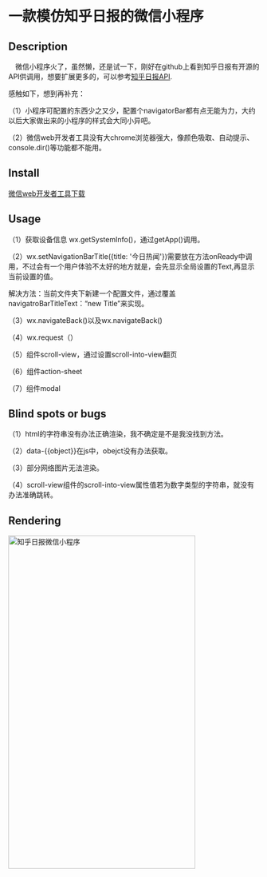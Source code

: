 # 一款模仿知乎日报的微信小程序

## Description
&emsp;微信小程序火了，虽然懒，还是试一下，刚好在github上看到知乎日报有开源的API供调用，想要扩展更多的，可以参考[知乎日报API](https://github.com/izzyleung/ZhihuDailyPurify).

感触如下，想到再补充：

（1）小程序可配置的东西少之又少，配置个navigatorBar都有点无能为力，大约以后大家做出来的小程序的样式会大同小异吧。

（2）微信web开发者工具没有大chrome浏览器强大，像颜色吸取、自动提示、console.dir()等功能都不能用。

## Install

[微信web开发者工具下载](https://mp.weixin.qq.com/debug/wxadoc/dev/devtools/download.html?t=1476197490095)

## Usage

（1）获取设备信息 wx.getSystemInfo()，通过getApp()调用。

（2）wx.setNavigationBarTitle({title: '今日热闻'})需要放在方法onReady中调用，不过会有一个用户体验不太好的地方就是，会先显示全局设置的Text,再显示当前设置的值。

解决方法：当前文件夹下新建一个配置文件，通过覆盖navigatroBarTitleText：“new Title”来实现。

（3）wx.navigateBack()以及wx.navigateBack()

（4）wx.request（）

（5）组件scroll-view，通过设置scroll-into-view翻页

（6）组件action-sheet

（7）组件modal

## Blind spots or bugs

（1）html的字符串没有办法正确渲染，我不确定是不是我没找到方法。

（2）data-{{object}}在js中，obejct没有办法获取。

（3）部分网络图片无法渲染。

（4）scroll-view组件的scroll-into-view属性值若为数字类型的字符串，就没有办法准确跳转。

## Rendering
<img src="https://github.com/susan-github/wechatApp-zhihu/blob/master/render.gif" width="375" height="667" alt="知乎日报微信小程序"/>
